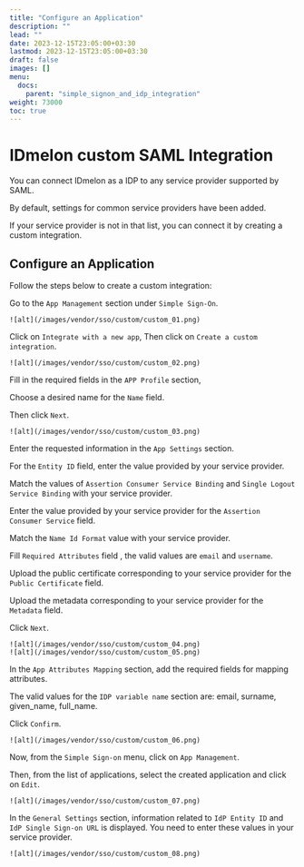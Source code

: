 ```yaml
---
title: "Configure an Application"
description: ""
lead: ""
date: 2023-12-15T23:05:00+03:30
lastmod: 2023-12-15T23:05:00+03:30
draft: false
images: []
menu:
  docs:
    parent: "simple_signon_and_idp_integration"
weight: 73000
toc: true
---
```



# IDmelon custom SAML Integration

You can connect IDmelon as a IDP to any service provider supported by SAML.

By default, settings for common service providers have been added.

If your service provider is not in that list, you can connect it by creating a custom integration.

## Configure an Application

Follow the steps below to create a custom integration:

Go to the `App Management` section under `Simple Sign-On`.

    ![alt](/images/vendor/sso/custom/custom_01.png)

Click on `Integrate with a new app`, Then click on `Create a custom integration`.

    ![alt](/images/vendor/sso/custom/custom_02.png)

Fill in the required fields in the `APP Profile` section,

Choose a desired name for the `Name` field.

Then click `Next`.

    ![alt](/images/vendor/sso/custom/custom_03.png)

Enter the requested information in the `App Settings` section.

For the `Entity ID` field, enter the value provided by your service provider.

Match the values of `Assertion Consumer Service Binding` and `Single Logout Service Binding` with your service provider.

Enter the value provided by your service provider for the `Assertion Consumer Service` field.

Match the `Name Id Format` value with your service provider.

Fill `Required Attributes` field , the valid values are `email` and `username`.

Upload the public certificate corresponding to your service provider for the `Public Certificate` field.

Upload the metadata corresponding to your service provider for the `Metadata` field.

Click `Next`.

    ![alt](/images/vendor/sso/custom/custom_04.png)
    ![alt](/images/vendor/sso/custom/custom_05.png)

In the `App Attributes Mapping` section, add the required fields for mapping attributes.

The valid values for the `IDP variable name` section are: email, surname, given_name, full_name.

Click `Confirm`.

    ![alt](/images/vendor/sso/custom/custom_06.png)

Now, from the `Simple Sign-on` menu, click on `App Management`.

Then, from the list of applications, select the created application and click on `Edit`.

    ![alt](/images/vendor/sso/custom/custom_07.png)

In the `General Settings` section, information related to `IdP Entity ID` and `IdP Single Sign-on URL` is displayed.
You need to enter these values in your service provider.

    ![alt](/images/vendor/sso/custom/custom_08.png)
